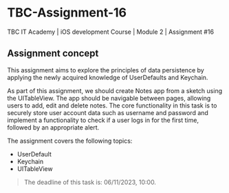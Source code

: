 # TBC-Assignment-16
TBC IT Academy | iOS development Course | Module 2 | Assignment #16

## Assignment concept

This assignment aims to explore the principles of data persistence by applying the newly acquired knowledge of UserDefaults and Keychain.

As part of this assignment, we should create Notes app from a sketch using the UITableView. The app should be navigable between pages, allowing users to add, edit and delete notes. The core functionality in this task is to securely store user account data such as username and password and implement a functionality to check if a user logs in for the first time, followed by an appropriate alert.

The assignment covers the following topics: 
* UserDefault
* Keychain
* UITableView

> The deadline of this task is: 06/11/2023, 10:00. 
